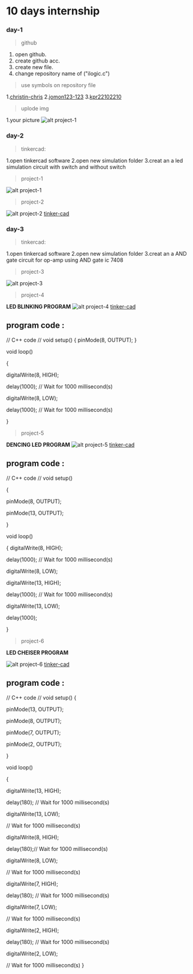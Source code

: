 # 10 days internship
### day-1
>github

1. open github.
2. create github acc.
3. create new file.
4. change repository name
   of ("ilogic.c")

>use symbols on repository file
 
 1.[christin-chris](https://www.github.com/christin-chris)
 2.[jomon123-123](https://www.github.com/jomon123-123)
 3.[kpr22102210](https://www.github.com/kpr22102210)
 
 >uplode img
 
 1.your picture
 ![alt project-1](https://github.com/SWABIRIBRAHIM/MUHAMMEDSWABIR/blob/main/IMG_20230208_202237_285.jpg)
 
 
### day-2
>tinkercad:

1.open tinkercad software
2.open new simulation folder
3.creat an a led  simulation circuit with switch and without switch
>project-1

![alt project-1](https://github.com/SWABIRIBRAHIM/MUHAMMEDSWABIR/blob/main/Screenshot%202023-05-09%20at%2012-25-34%20Circuit%20design%20Grand%20Blorr-Inari%20Tinkercad.png)
>project-2

![alt project-2](https://github.com/SWABIRIBRAHIM/MUHAMMEDSWABIR/blob/main/Screenshot%202023-05-09%20at%2012-56-43%20Circuit%20design%20Grand%20Blorr-Inari%20Tinkercad.png)
  [tinker-cad](https://www.tinkercad.com/things/5d9RetLUXcA-grand-blorr-inari/editel)
### day-3
>tinkercad:

1.open tinkercad software
2.open new simulation folder
3.creat an a AND gate circuit for op-amp using AND gate ic 7408
>project-3

![alt project-3](https://github.com/SWABIRIBRAHIM/MUHAMMEDSWABIR/blob/main/Screenshot%202023-05-11%20at%2010-22-21%20Circuit%20design%20Amazing%20Elzing-Blorr%20Tinkercad.png)
>project-4

**LED BLINKING PROGRAM**
![alt project-4](https://github.com/SWABIRIBRAHIM/MUHAMMEDSWABIR/blob/main/Screenshot%202023-05-11%20at%2011-20-50%20Circuit%20design%20Fantabulous%20Gaaris-Jaban%20Tinkercad.png)
  [tinker-cad](https://www.tinkercad.com/things/fFQTSRrff8g-fantabulous-gaaris-jaban/editel)
   ## program code :
   
   // C++ code
//
void setup()
{
  pinMode(8, OUTPUT);
}

void loop()

{

  digitalWrite(8, HIGH);
  
  delay(1000); // Wait for 1000 millisecond(s)
  
  digitalWrite(8, LOW);
  
  delay(1000); // Wait for 1000 millisecond(s)
  
}
>project-5

**DENCING LED PROGRAM**
![alt project-5](https://github.com/SWABIRIBRAHIM/MUHAMMEDSWABIR/blob/main/Screenshot%202023-05-11%20at%2013-41-13%20Circuit%20design%20Fantabulous%20Gaaris-Jaban%20Tinkercad.png)
  [tinker-cad](https://www.tinkercad.com/things/fFQTSRrff8g-fantabulous-gaaris-jaban/editel) 
   ## program code :
   
   // C++ code
//
void setup()

{

  pinMode(8, OUTPUT);

  pinMode(13, OUTPUT);
  
}

void loop()

{
  digitalWrite(8, HIGH);
  
  delay(1000); // Wait for 1000 millisecond(s)
  
  digitalWrite(8, LOW);
  
  digitalWrite(13, HIGH);
  
  delay(1000); // Wait for 1000 millisecond(s)
  
  digitalWrite(13, LOW);
  
  delay(1000);
  
}
>project-6

**LED CHEISER PROGRAM**

![alt project-6](https://github.com/SWABIRIBRAHIM/MUHAMMEDSWABIR/blob/main/Screenshot%202023-05-11%20at%2015-44-56%20Circuit%20design%20Fabulous%20Krunk-Migelo%20Tinkercad.png)
 [tinker-cad](https://www.tinkercad.com/things/ac5tYu984PZ-fabulous-krunk-migelo/editel)
  ## program code :
  
  // C++ code
//
void setup()
{

  pinMode(13, OUTPUT);
  
  pinMode(8, OUTPUT);
  
  pinMode(7, OUTPUT);
  
  pinMode(2, OUTPUT);
  
}

void loop()

{

  digitalWrite(13, HIGH);
  
  delay(180); // Wait for 1000 millisecond(s)
  
  digitalWrite(13, LOW);
  
   // Wait for 1000 millisecond(s)
   
  digitalWrite(8, HIGH);
  
  delay(180);// Wait for 1000 millisecond(s)
  
  digitalWrite(8, LOW);
  
  // Wait for 1000 millisecond(s)
  
  digitalWrite(7, HIGH);
  
  delay(180); // Wait for 1000 millisecond(s)
  
  digitalWrite(7, LOW);
  
   // Wait for 1000 millisecond(s)
   
  digitalWrite(2, HIGH);
  
  delay(180); // Wait for 1000 millisecond(s)
  
  digitalWrite(2, LOW);
  
   // Wait for 1000 millisecond(s)
}
